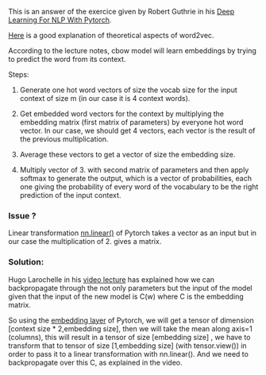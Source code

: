 
This is an answer of the exercice given by Robert Guthrie in his [Deep Learning For NLP With Pytorch](https://pytorch.org/tutorials/beginner/nlp/word_embeddings_tutorial.html#exercise-computing-word-embeddings-continuous-bag-of-words).


[Here](https://cs224d.stanford.edu/lecture_notes/notes1.pdf ) is a good explanation of theoretical aspects of word2vec. 

According to the lecture notes, cbow model will learn embeddings by trying to predict the word from its context.

Steps: 

1. Generate one hot word vectors of size the vocab size for the input context of size m (in our case it is 4 context words).

2. Get embedded word vectors for the context by multiplying the embedding matrix (first matrix of parameters) by everyone hot word vector.
In our case, we should get 4 vectors, each vector is the result of the previous multiplication. 

3. Average these vectors to get a vector of size the embedding size. 

4. Multiply vector of 3. with second matrix of parameters and then apply softmax to generate the output, which is a vector of probabilities, each one giving the probability of every word of the vocabulary to be the right prediction of the input context.


### Issue ?

Linear transformation [nn.linear()](https://pytorch.org/docs/stable/nn.html#torch.nn.Linear) of Pytorch takes a vector as an input
but in our case the multiplication of 2. gives a matrix. 

### Solution:

Hugo Larochelle in his [video lecture](https://www.youtube.com/watch?v=PKszi8iogak) has explained how we can backpropagate through
the not only parameters but the input of the model given that the input of the new model is C(w) where C is the embedding matrix.

So using the [embedding layer](https://pytorch.org/docs/stable/nn.html#torch.nn.Embedding) of Pytorch, we will get a tensor of dimension
[context size * 2,embedding size], then we will take the mean along axis=1 (columns), this will result in a tensor of size [embedding size]
, we have to transform that to tensor of size [1,embedding size] (with tensor.view()) in order to pass it to a linear transformation
with nn.linear(). And we need to backpropagate over this C, as explained in the video.
